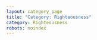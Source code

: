 ```yaml
---
layout: category_page
title: "Category: Righteousness"
category: Righteousness
robots: noindex
---
```

